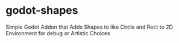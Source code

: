 # godot-shapes
Simple Godot Addon that Adds Shapes to like Circle and Rect to 2D Environment for debug or Artistic Choices
